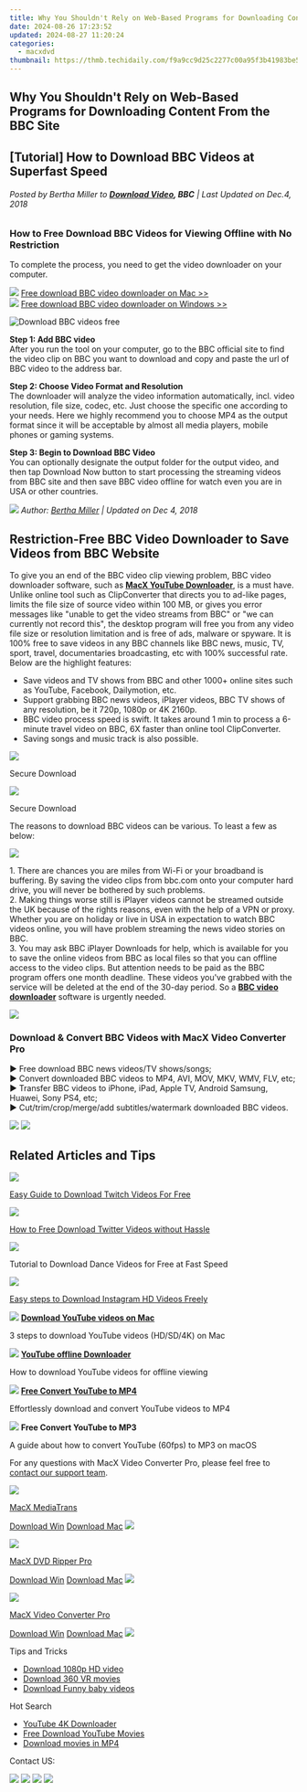 ```yaml
---
title: Why You Shouldn't Rely on Web-Based Programs for Downloading Content From the BBC Site
date: 2024-08-26 17:23:52
updated: 2024-08-27 11:20:24
categories:
  - macxdvd
thumbnail: https://thmb.techidaily.com/f9a9cc9d25c2277c00a95f3b41983be5b23439a73a148ad43909fb1af78cba44.jpg
---
```


## Why You Shouldn't Rely on Web-Based Programs for Downloading Content From the BBC Site

## \[Tutorial\] How to Download BBC Videos at Superfast Speed

###### Posted by Bertha Miller to **[Download Video](https://tools.techidaily.com/macxdvd/products/), BBC** | Last Updated on Dec.4, 2018



### How to Free Download BBC Videos for Viewing Offline with No Restriction 

To complete the process, you need to get the video downloader on your computer. 

![](https://www.macxdvd.com/online-video/../seoimage/download-icon-step.png) [Free download BBC video downloader on Mac >>](https://tools.techidaily.com/macxdvd/products/)   
![](https://www.macxdvd.com/online-video/../seoimage/download-icon-step.png) [Free download BBC video downloader on Windows >>](https://tools.techidaily.com/macxdvd/products/)

![Download BBC videos free](https://www.macxdvd.com/online-video/images/article-image/download-bbc.png) 

**Step 1: Add BBC video**  
After you run the tool on your computer, go to the BBC official site to find the video clip on BBC you want to download and copy and paste the url of BBC video to the address bar.

**Step 2: Choose Video Format and Resolution**  
The downloader will analyze the video information automatically, incl. video resolution, file size, codec, etc. Just choose the specific one according to your needs. Here we highly recommend you to choose MP4 as the output format since it will be acceptable by almost all media players, mobile phones or gaming systems. 

**Step 3: Begin to Download BBC Video**  
You can optionally designate the output folder for the output video, and then tap Download Now button to start processing the streaming videos from BBC site and then save BBC video offline for watch even you are in USA or other countries. 

_![](https://www.macxdvd.com/online-video/../image-style/article-seo/icon1.png) Author: [Bertha Miller](https://www.linkedin.com/in/bertha-miller-7a324990/) | Updated on Dec 4, 2018_



## Restriction-Free BBC Video Downloader to Save Videos from BBC Website 

To give you an end of the BBC video clip viewing problem, BBC video downloader software, such as [**MacX YouTube Downloader**](https://tools.techidaily.com/macxdvd/products/), is a must have. Unlike online tool such as ClipConverter that directs you to ad-like pages, limits the file size of source video within 100 MB, or gives you error messages like "unable to get the video streams from BBC" or "we can currently not record this", the desktop program will free you from any video file size or resolution limitation and is free of ads, malware or spyware. It is 100% free to save videos in any BBC channels like BBC news, music, TV, sport, travel, documentaries broadcasting, etc with 100% successful rate. Below are the highlight features: 

* Save videos and TV shows from BBC and other 1000+ online sites such as YouTube, Facebook, Dailymotion, etc.
* Support grabbing BBC news videos, iPlayer videos, BBC TV shows of any resolution, be it 720p, 1080p or 4K 2160p.
* BBC video process speed is swift. It takes around 1 min to process a 6-minute travel video on BBC, 6X faster than online tool ClipConverter.
* Saving songs and music track is also possible.

[![](https://www.macxdvd.com/online-video/../seoimage/nfree_down.png)](https://tools.techidaily.com/macxdvd/products/) 

Secure Download

[![](https://www.macxdvd.com/online-video/../seoimage/nfree_down_win.png)](https://tools.techidaily.com/macxdvd/products/) 

Secure Download



The reasons to download BBC videos can be various. To least a few as below: 

![](https://www.macxdvd.com/online-video/images/article-image/bbc-video.png) 

1\. There are chances you are miles from Wi-Fi or your broadband is buffering. By saving the video clips from bbc.com onto your computer hard drive, you will never be bothered by such problems.   
2\. Making things worse still is iPlayer videos cannot be streamed outside the UK because of the rights reasons, even with the help of a VPN or proxy. Whether you are on holiday or live in USA in expectation to watch BBC videos online, you will have problem streaming the news video stories on BBC.   
3\. You may ask BBC iPlayer Downloads for help, which is available for you to save the online videos from BBC as local files so that you can offline access to the video clips. But attention needs to be paid as the BBC program offers one month deadline. These videos you've grabbed with the service will be deleted at the end of the 30-day period. So a [**BBC video downloader**](https://tools.techidaily.com/macxdvd/products/) software is urgently needed.



![](https://www.macxdvd.com/online-video/../mac-video-converter-pro/article-image/converter.png) 

### Download & Convert BBC Videos with MacX Video Converter Pro

 ▶ Free download BBC news videos/TV shows/songs;  
▶ Convert downloaded BBC videos to MP4, AVI, MOV, MKV, WMV, FLV, etc;  
▶ Transfer BBC videos to iPhone, iPad, Apple TV, Android Samsung, Huawei, Sony PS4, etc;  
▶ Cut/trim/crop/merge/add subtitles/watermark downloaded BBC videos. 

[![](https://www.macxdvd.com/online-video/../seoimage/mac.png)](https://tools.techidaily.com/macxdvd/products/) [![](https://www.macxdvd.com/online-video/../seoimage/winx.png)](https://tools.techidaily.com/macxdvd/products/) 



## Related Articles and Tips

![](https://www.macxdvd.com/online-video/../seoimage/pic-music.jpg) 

[Easy Guide to Download Twitch Videos For Free](https://tools.techidaily.com/macxdvd/products/)

![](https://www.macxdvd.com/online-video/../seoimage/pic-ipod.jpg) 

[How to Free Download Twitter Videos without Hassle](https://tools.techidaily.com/macxdvd/products/)

![](https://www.macxdvd.com/online-video/../seoimage/pic-photos.jpg) 

Tutorial to Download Dance Videos for Free at Fast Speed

![](https://www.macxdvd.com/online-video/../seoimage/pic-icloud.jpg) 

[Easy steps to Download Instagram HD Videos Freely](https://tools.techidaily.com/macxdvd/products/) 



![](https://www.macxdvd.com/online-video/../seoimage/link_icon_blue.png) **[Download YouTube videos on Mac](https://tools.techidaily.com/macxdvd/products/)** 

3 steps to download YouTube videos (HD/SD/4K) on Mac

![](https://www.macxdvd.com/online-video/../seoimage/link_icon_blue.png) **[YouTube offline Downloader](https://tools.techidaily.com/macxdvd/products/)** 

How to download YouTube videos for offline viewing

![](https://www.macxdvd.com/online-video/../seoimage/link_icon_blue.png) **[Free Convert YouTube to MP4](https://tools.techidaily.com/macxdvd/products/)** 

Effortlessly download and convert YouTube videos to MP4

![](https://www.macxdvd.com/online-video/../seoimage/link_icon_blue.png) **Free Convert YouTube to MP3** 

A guide about how to convert YouTube (60fps) to MP3 on macOS



For any questions with MacX Video Converter Pro, please feel free to [contact our support team](https://tools.techidaily.com/macxdvd/products/). 



![](https://www.macxdvd.com/online-video/../mobile/images/seoimg/i1.png)

[MacX MediaTrans](https://tools.techidaily.com/macxdvd/products/)

[Download Win](https://tools.techidaily.com/winxdvd/products/) [Download Mac](https://tools.techidaily.com/macxdvd/products/) ![](https://www.macxdvd.com/online-video/../mobile/images/seoimg/dicon.png) 

![](https://www.macxdvd.com/online-video/../mobile/images/seoimg/i3.png)

[MacX DVD Ripper Pro](https://tools.techidaily.com/macxdvd/products/)

[Download Win](https://tools.techidaily.com/macxdvd/products/) [Download Mac](https://tools.techidaily.com/macxdvd/products/) ![](https://www.macxdvd.com/online-video/../mobile/images/seoimg/dicon.png) 

![](https://www.macxdvd.com/online-video/../mobile/images/seoimg/i2.png)

[MacX Video Converter Pro](https://tools.techidaily.com/macxdvd/products/)

[Download Win](https://tools.techidaily.com/macxdvd/products/) [Download Mac](https://tools.techidaily.com/macxdvd/products/) ![](https://www.macxdvd.com/online-video/../mobile/images/seoimg/dicon.png) 

Tips and Tricks

* [Download 1080p HD video](https://tools.techidaily.com/macxdvd/products/)
* [Download 360 VR movies](https://tools.techidaily.com/macxdvd/products/)
* [Download Funny baby videos](https://tools.techidaily.com/macxdvd/products/)

Hot Search

* [YouTube 4K Downloader](https://tools.techidaily.com/macxdvd/products/)
* [Free Download YouTube Movies](https://tools.techidaily.com/macxdvd/products/)
* [Download movies in MP4](https://tools.techidaily.com/macxdvd/products/)

Contact US:

[![](https://www.macxdvd.com/online-video/../seoimage/fa.png)](https://www.facebook.com/macxdvd) [![](https://www.macxdvd.com/online-video/../seoimage/t.png)](https://twitter.com/Macxdvd%5FSoft) [![](https://www.macxdvd.com/online-video/../seoimage/g.png)](https://www.macxdvd.com/online-video/mailto:contact@macxdvd.com) [![](https://www.macxdvd.com/online-video/../seoimage/y.png)](https://www.youtube.com/user/macxdvd)

<ins class="adsbygoogle"
     style="display:block"
     data-ad-format="autorelaxed"
     data-ad-client="ca-pub-7571918770474297"
     data-ad-slot="1223367746"></ins>



<ins class="adsbygoogle"
     style="display:block"
     data-ad-client="ca-pub-7571918770474297"
     data-ad-slot="8358498916"
     data-ad-format="auto"
     data-full-width-responsive="true"></ins>
